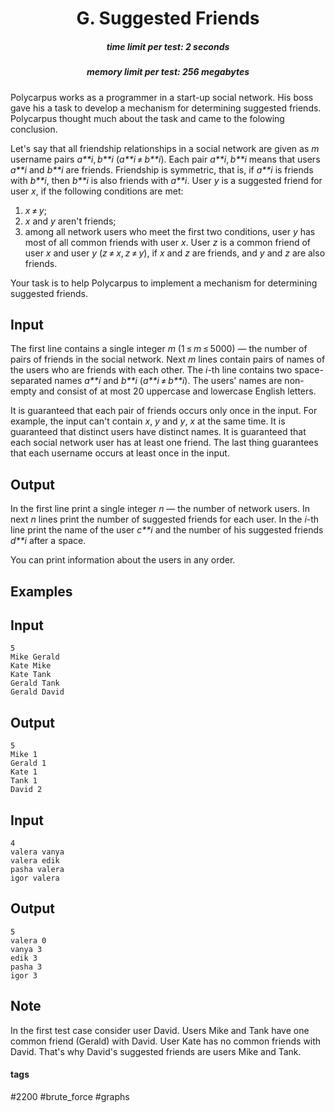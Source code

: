 <h1 style='text-align: center;'> G. Suggested Friends</h1>

<h5 style='text-align: center;'>time limit per test: 2 seconds</h5>
<h5 style='text-align: center;'>memory limit per test: 256 megabytes</h5>

Polycarpus works as a programmer in a start-up social network. His boss gave his a task to develop a mechanism for determining suggested friends. Polycarpus thought much about the task and came to the folowing conclusion. 

Let's say that all friendship relationships in a social network are given as *m* username pairs *a**i*, *b**i* (*a**i* ≠ *b**i*). Each pair *a**i*, *b**i* means that users *a**i* and *b**i* are friends. Friendship is symmetric, that is, if *a**i* is friends with *b**i*, then *b**i* is also friends with *a**i*. User *y* is a suggested friend for user *x*, if the following conditions are met:

1. *x* ≠ *y*;
2. *x* and *y* aren't friends;
3. among all network users who meet the first two conditions, user *y* has most of all common friends with user *x*. User *z* is a common friend of user *x* and user *y* (*z* ≠ *x*, *z* ≠ *y*), if *x* and *z* are friends, and *y* and *z* are also friends.

Your task is to help Polycarpus to implement a mechanism for determining suggested friends.

## Input

The first line contains a single integer *m* (1 ≤ *m* ≤ 5000) — the number of pairs of friends in the social network. Next *m* lines contain pairs of names of the users who are friends with each other. The *i*-th line contains two space-separated names *a**i* and *b**i* (*a**i* ≠ *b**i*). The users' names are non-empty and consist of at most 20 uppercase and lowercase English letters. 

It is guaranteed that each pair of friends occurs only once in the input. For example, the input can't contain *x*, *y* and *y*, *x* at the same time. It is guaranteed that distinct users have distinct names. It is guaranteed that each social network user has at least one friend. The last thing guarantees that each username occurs at least once in the input.

## Output

In the first line print a single integer *n* — the number of network users. In next *n* lines print the number of suggested friends for each user. In the *i*-th line print the name of the user *c**i* and the number of his suggested friends *d**i* after a space. 

You can print information about the users in any order.

## Examples

## Input


```
5  
Mike Gerald  
Kate Mike  
Kate Tank  
Gerald Tank  
Gerald David  

```
## Output


```
5  
Mike 1  
Gerald 1  
Kate 1  
Tank 1  
David 2  

```
## Input


```
4  
valera vanya  
valera edik  
pasha valera  
igor valera  

```
## Output


```
5  
valera 0  
vanya 3  
edik 3  
pasha 3  
igor 3  

```
## Note

In the first test case consider user David. Users Mike and Tank have one common friend (Gerald) with David. User Kate has no common friends with David. That's why David's suggested friends are users Mike and Tank.



#### tags 

#2200 #brute_force #graphs 